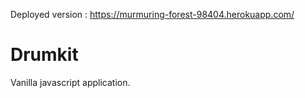 Deployed version : https://murmuring-forest-98404.herokuapp.com/

# Drumkit
Vanilla javascript application.
